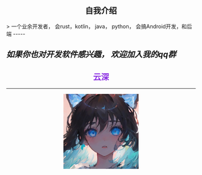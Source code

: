 <div align="center">

## 自我介绍
</div>
> 一个业余开发者， 会rust，kotlin， java， python， 会搞Android开发，和后端
-----

## _如果你也对开发软件感兴趣， 欢迎加入我的qq群_

<div align="center"><h2 style="color: blueviolet">云深</h2></div>

-----

<div align="center"><img width="200" src="img/portrait.jpg" alt="null"></div>


